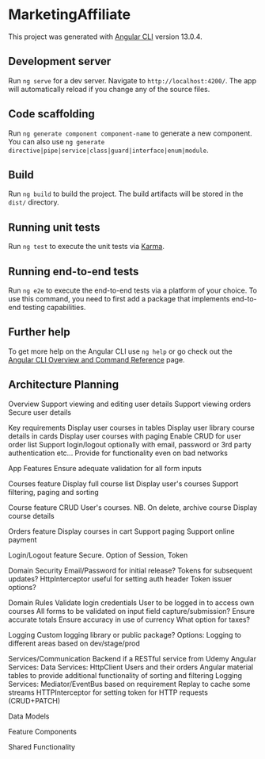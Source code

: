 # MarketingAffiliate

This project was generated with [Angular CLI](https://github.com/angular/angular-cli) version 13.0.4.

## Development server

Run `ng serve` for a dev server. Navigate to `http://localhost:4200/`. The app will automatically reload if you change any of the source files.

## Code scaffolding

Run `ng generate component component-name` to generate a new component. You can also use `ng generate directive|pipe|service|class|guard|interface|enum|module`.

## Build

Run `ng build` to build the project. The build artifacts will be stored in the `dist/` directory.

## Running unit tests

Run `ng test` to execute the unit tests via [Karma](https://karma-runner.github.io).

## Running end-to-end tests

Run `ng e2e` to execute the end-to-end tests via a platform of your choice. To use this command, you need to first add a package that implements end-to-end testing capabilities.

## Further help

To get more help on the Angular CLI use `ng help` or go check out the [Angular CLI Overview and Command Reference](https://angular.io/cli) page.


## Architecture Planning

Overview
Support viewing and editing user details
Support viewing orders
Secure user details

Key requirements
Display user courses in tables
Display user library course details in cards
Display user courses with paging
Enable CRUD for user order list
Support login/logout optionally with email, password or 3rd party authentication etc...
Provide for functionality even on bad networks

App Features
Ensure adequate validation for all form inputs

Courses feature
  Display full course list
  Display user's courses
  Support filtering, paging and sorting

Course feature
  CRUD User's courses. NB. On delete, archive course
  Display course details

Orders feature
  Display courses in cart
  Support paging
  Support online payment

Login/Logout feature
  Secure. Option of Session, Token


Domain Security
Email/Password for initial release?
Tokens for subsequent updates?
  HttpInterceptor useful for setting auth header
  Token issuer options?

Domain Rules
Validate login credentials
User to be logged in to access own courses
All forms to be validated on input field capture/submission?
Ensure accurate totals
Ensure accuracy in use of currency
What option for taxes?


Logging
Custom logging library or public package?
Options: 
Logging to different areas based on dev/stage/prod



Services/Communication
Backend if a RESTful service from Udemy
Angular Services:
  Data Services: HttpClient
    Users and their orders
    Angular material tables to provide additional functionality of sorting and filtering
  Logging Services: 
  Mediator/EventBus based on requirement
  Replay to cache some streams
  HTTPInterceptor for setting token for HTTP requests (CRUD+PATCH)



Data Models

Feature Components

Shared Functionality